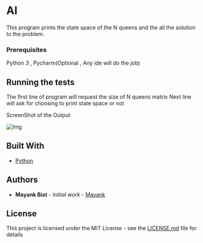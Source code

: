 # AI

This program prints the state space of the N queens and the all the solution to the problem.

### Prerequisites

Python 3 , Pycharm(Optional , Any ide will do the job)

## Running the tests

The first line of program will request the size of N queens matrix
Next line will ask for choosing to print state space or not

ScreenShot of the Output

![Img](https://github.com/mayankbist45/AI/blob/master/ScreenShots/1.PNG?raw=true "Shot1")

## Built With

* [Python](https://www.python.org/)

## Authors

* **Mayank Bist** - *Initial work* - [Mayank](https://github.com/mayankbist45)

## License

This project is licensed under the MIT License - see the [LICENSE.md](LICENSE.md) file for details
